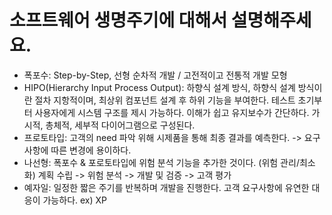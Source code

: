 # 소프트웨어 생명주기에 대해서 설명해주세요.
- 폭포수: Step-by-Step, 선형 순차적 개발 / 고전적이고 전통적 개발 모형
- HIPO(Hierarchy Input Process Output): 하향식 설계 방식, 하향식 설계 방식이란 절차 지항적이며, 최상위 컴포넌트 설계 후 하위 기능을 부여한다. 테스트 초기부터 사용자에게 시스템 구조를 제시 가능하다. 이해가 쉽고 유지보수가 간단하다. 가시적, 총체적, 세부적 다이어그램으로 구성된다.
- 프로토타입: 고객의 need 파악 위해 시제품을 통해 최종 결과를 예측한다. -> 요구사항에 따른 변경에 용이하다.
- 나선형: 폭포수 & 포로토타입에 위험 분석 기능을 추가한 것이다. (위험 관리/최소화) 
        계획 수립 -> 위험 분석 -> 개발 및 검증 -> 고객 평가
- 예자일: 일정한 짧은 주기를 반복하며 개발을 진행한다. 고객 요구사항에 유연한 대응이 가능하다. ex) XP